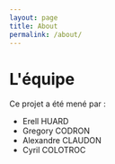 ```yaml
---
layout: page
title: About
permalink: /about/
---
```

# L'équipe

Ce projet a été mené par :

* Erell HUARD
* Gregory CODRON
* Alexandre CLAUDON
* Cyril COLOTROC